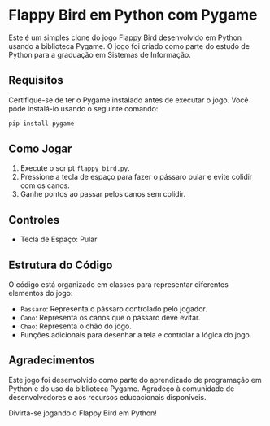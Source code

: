 # Flappy Bird em Python com Pygame

Este é um simples clone do jogo Flappy Bird desenvolvido em Python usando a biblioteca Pygame. O jogo foi criado como parte do estudo de Python para a graduação em Sistemas de Informação.

## Requisitos

Certifique-se de ter o Pygame instalado antes de executar o jogo. Você pode instalá-lo usando o seguinte comando:

```bash
pip install pygame
```

## Como Jogar

1. Execute o script `flappy_bird.py`.
2. Pressione a tecla de espaço para fazer o pássaro pular e evite colidir com os canos.
3. Ganhe pontos ao passar pelos canos sem colidir.

## Controles

- Tecla de Espaço: Pular

## Estrutura do Código

O código está organizado em classes para representar diferentes elementos do jogo:

- `Passaro`: Representa o pássaro controlado pelo jogador.
- `Cano`: Representa os canos que o pássaro deve evitar.
- `Chao`: Representa o chão do jogo.
- Funções adicionais para desenhar a tela e controlar a lógica do jogo.

## Agradecimentos

Este jogo foi desenvolvido como parte do aprendizado de programação em Python e do uso da biblioteca Pygame. Agradeço à comunidade de desenvolvedores e aos recursos educacionais disponíveis.

Divirta-se jogando o Flappy Bird em Python!
